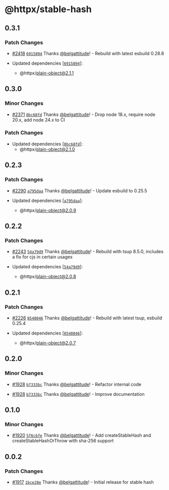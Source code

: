 # @httpx/stable-hash

## 0.3.1

### Patch Changes

- [#2418](https://github.com/belgattitude/httpx/pull/2418) [`6915894`](https://github.com/belgattitude/httpx/commit/691589482047c4ffb48a3e66c5d4a18a15b4d0d2) Thanks [@belgattitude](https://github.com/belgattitude)! - Rebuild with latest esbuild 0.28.8

- Updated dependencies [[`6915894`](https://github.com/belgattitude/httpx/commit/691589482047c4ffb48a3e66c5d4a18a15b4d0d2)]:
  - @httpx/plain-object@2.1.1

## 0.3.0

### Minor Changes

- [#2371](https://github.com/belgattitude/httpx/pull/2371) [`8bc68fd`](https://github.com/belgattitude/httpx/commit/8bc68fd67eac8f1335ee61907562399818e23b3b) Thanks [@belgattitude](https://github.com/belgattitude)! - Drop node 18.x, require node 20.x, add node 24.x to CI

### Patch Changes

- Updated dependencies [[`8bc68fd`](https://github.com/belgattitude/httpx/commit/8bc68fd67eac8f1335ee61907562399818e23b3b)]:
  - @httpx/plain-object@2.1.0

## 0.2.3

### Patch Changes

- [#2290](https://github.com/belgattitude/httpx/pull/2290) [`a795daa`](https://github.com/belgattitude/httpx/commit/a795daa611f33942410777ddf7f561cf5e122028) Thanks [@belgattitude](https://github.com/belgattitude)! - Update esbuild to 0.25.5

- Updated dependencies [[`a795daa`](https://github.com/belgattitude/httpx/commit/a795daa611f33942410777ddf7f561cf5e122028)]:
  - @httpx/plain-object@2.0.9

## 0.2.2

### Patch Changes

- [#2243](https://github.com/belgattitude/httpx/pull/2243) [`54a79d9`](https://github.com/belgattitude/httpx/commit/54a79d9c530da590f634011ece54e83755ca6d6a) Thanks [@belgattitude](https://github.com/belgattitude)! - Rebuild with tsup 8.5.0, includes a fix for cjs in certain usages

- Updated dependencies [[`54a79d9`](https://github.com/belgattitude/httpx/commit/54a79d9c530da590f634011ece54e83755ca6d6a)]:
  - @httpx/plain-object@2.0.8

## 0.2.1

### Patch Changes

- [#2226](https://github.com/belgattitude/httpx/pull/2226) [`8548046`](https://github.com/belgattitude/httpx/commit/8548046e58bed76f2e54c709acf92817316783a4) Thanks [@belgattitude](https://github.com/belgattitude)! - Rebuild with latest tsup, esbuild 0.25.4

- Updated dependencies [[`8548046`](https://github.com/belgattitude/httpx/commit/8548046e58bed76f2e54c709acf92817316783a4)]:
  - @httpx/plain-object@2.0.7

## 0.2.0

### Minor Changes

- [#1928](https://github.com/belgattitude/httpx/pull/1928) [`b7333bc`](https://github.com/belgattitude/httpx/commit/b7333bc46d90e16fe7a1c677cad9fbcaedf1ecdd) Thanks [@belgattitude](https://github.com/belgattitude)! - Refactor internal code

- [#1928](https://github.com/belgattitude/httpx/pull/1928) [`b7333bc`](https://github.com/belgattitude/httpx/commit/b7333bc46d90e16fe7a1c677cad9fbcaedf1ecdd) Thanks [@belgattitude](https://github.com/belgattitude)! - Improve documentation

## 0.1.0

### Minor Changes

- [#1920](https://github.com/belgattitude/httpx/pull/1920) [`5f6cbfe`](https://github.com/belgattitude/httpx/commit/5f6cbfe396aba951e8b7e6f52528d1588b0b1a1e) Thanks [@belgattitude](https://github.com/belgattitude)! - Add createStableHash and createStableHashOrThrow with sha-256 support

## 0.0.2

### Patch Changes

- [#1917](https://github.com/belgattitude/httpx/pull/1917) [`1bce28e`](https://github.com/belgattitude/httpx/commit/1bce28ec48a7bcafc79ab1dd509c7ba5d5dd0784) Thanks [@belgattitude](https://github.com/belgattitude)! - Initial release for stable hash
